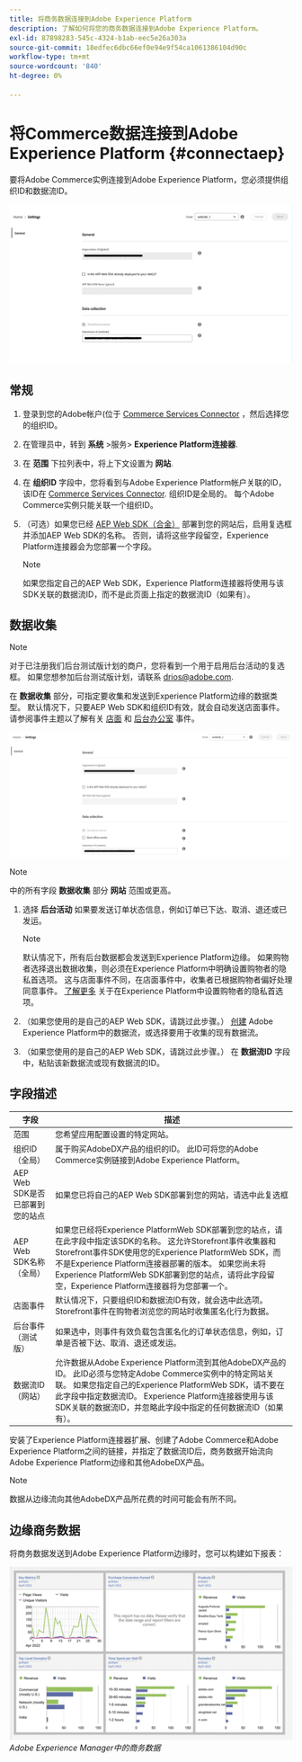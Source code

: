 ```yaml
---
title: 将商务数据连接到Adobe Experience Platform
description: 了解如何将您的商务数据连接到Adobe Experience Platform。
exl-id: 87898283-545c-4324-b1ab-eec5e26a303a
source-git-commit: 18edfec6dbc66ef0e94e9f54ca1061386104d90c
workflow-type: tm+mt
source-wordcount: '840'
ht-degree: 0%

---
```


# 将Commerce数据连接到Adobe Experience Platform {#connectaep}

要将Adobe Commerce实例连接到Adobe Experience Platform，您必须提供组织ID和数据流ID。

![Experience Platform连接器配置](assets/epc-config-sf.png)

## 常规

1. 登录到您的Adobe帐户(位于 [Commerce Services Connector](../landing/saas.md#organizationid) ，然后选择您的组织ID。

1. 在管理员中，转到 **系统** >服务> **Experience Platform连接器**.

1. 在 **范围** 下拉列表中，将上下文设置为 **网站**.

1. 在 **组织ID** 字段中，您将看到与Adobe Experience Platform帐户关联的ID，该ID在 [Commerce Services Connector](../landing/saas.md#organizationid). 组织ID是全局的。 每个Adobe Commerce实例只能关联一个组织ID。

1. （可选）如果您已经 [AEP Web SDK（合金）](https://experienceleague.adobe.com/docs/experience-platform/edge/home.html) 部署到您的网站后，启用复选框并添加AEP Web SDK的名称。 否则，请将这些字段留空，Experience Platform连接器会为您部署一个字段。

   >[!NOTE]
   >
   >如果您指定自己的AEP Web SDK，Experience Platform连接器将使用与该SDK关联的数据流ID，而不是此页面上指定的数据流ID（如果有）。

## 数据收集

>[!NOTE]
>
>对于已注册我们后台测试版计划的商户，您将看到一个用于启用后台活动的复选框。 如果您想参加后台测试版计划，请联系 [drios@adobe.com](mailto:drios@adobe.com).

在 **数据收集** 部分，可指定要收集和发送到Experience Platform边缘的数据类型。 默认情况下，只要AEP Web SDK和组织ID有效，就会自动发送店面事件。 请参阅事件主题以了解有关 [店面](events.md#storefront-events) 和 [后台办公室](events.md#beta-order-status-events) 事件。

![测试版Experience Platform连接器配置](assets/epc-config-beta.png)

>[!NOTE]
>
>中的所有字段 **数据收集** 部分 **网站** 范围或更高。

1. 选择 **后台活动** 如果要发送订单状态信息，例如订单已下达、取消、退还或已发运。

   >[!NOTE]
   >
   >默认情况下，所有后台数据都会发送到Experience Platform边缘。 如果购物者选择退出数据收集，则必须在Experience Platform中明确设置购物者的隐私首选项。 这与店面事件不同，在店面事件中，收集者已根据购物者偏好处理同意事件。 [了解更多](https://experienceleague.adobe.com/docs/experience-platform/landing/governance-privacy-security/consent/adobe/dataset.html) 关于在Experience Platform中设置购物者的隐私首选项。

1. （如果您使用的是自己的AEP Web SDK，请跳过此步骤。） [创建](https://experienceleague.adobe.com/docs/experience-platform/edge/datastreams/configure.html#create) Adobe Experience Platform中的数据流，或选择要用于收集的现有数据流。

1. （如果您使用的是自己的AEP Web SDK，请跳过此步骤。） 在 **数据流ID** 字段中，粘贴该新数据流或现有数据流的ID。

## 字段描述

| 字段 | 描述 |
|--- |--- |
| 范围 | 您希望应用配置设置的特定网站。 |
| 组织ID（全局） | 属于购买AdobeDX产品的组织的ID。 此ID可将您的Adobe Commerce实例链接到Adobe Experience Platform。 |
| AEP Web SDK是否已部署到您的站点 | 如果您已将自己的AEP Web SDK部署到您的网站，请选中此复选框 |
| AEP Web SDK名称（全局） | 如果您已经将Experience PlatformWeb SDK部署到您的站点，请在此字段中指定该SDK的名称。 这允许Storefront事件收集器和Storefront事件SDK使用您的Experience PlatformWeb SDK，而不是Experience Platform连接器部署的版本。 如果您尚未将Experience PlatformWeb SDK部署到您的站点，请将此字段留空，Experience Platform连接器将为您部署一个。 |
| 店面事件 | 默认情况下，只要组织ID和数据流ID有效，就会选中此选项。 Storefront事件在购物者浏览您的网站时收集匿名化行为数据。 |
| 后台事件（测试版） | 如果选中，则事件有效负载包含匿名化的订单状态信息，例如，订单是否被下达、取消、退还或发运。 |
| 数据流ID（网站） | 允许数据从Adobe Experience Platform流到其他AdobeDX产品的ID。 此ID必须与您特定Adobe Commerce实例中的特定网站关联。 如果您指定自己的Experience PlatformWeb SDK，请不要在此字段中指定数据流ID。 Experience Platform连接器使用与该SDK关联的数据流ID，并忽略此字段中指定的任何数据流ID（如果有）。 |

安装了Experience Platform连接器扩展、创建了Adobe Commerce和Adobe Experience Platform之间的链接，并指定了数据流ID后，商务数据开始流向Adobe Experience Platform边缘和其他AdobeDX产品。

>[!NOTE]
>
> 数据从边缘流向其他AdobeDX产品所花费的时间可能会有所不同。

## 边缘商务数据

将商务数据发送到Adobe Experience Platform边缘时，您可以构建如下报表：

![Adobe Experience Manager中的商务数据](assets/aem-data-1.png)
_Adobe Experience Manager中的商务数据_

